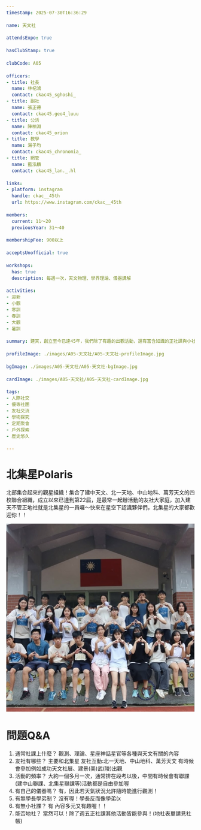```yaml
---
timestamp: 2025-07-30T16:36:29

name: 天文社

attendsExpo: true

hasClubStamp: true

clubCode: A05

officers:
- title: 社長
  name: 林杞鴻
  contact: ckac45_sghoshi_
- title: 副社
  name: 張正德
  contact: ckac45.geo4_luuu
- title: 公活
  name: 陳柏淵
  contact: ckac45_orion
- title: 教學
  name: 湯子均
  contact: ckac45_chronomia_
- title: 網管
  name: 藍泓麟
  contact: ckac45_lan._.hl

links:
- platform: instagram
  handle: ckac__45th
  url: https://www.instagram.com/ckac__45th

members:
  current: 11～20
  previousYear: 31～40

membershipFee: 900以上

acceptsUnofficial: true

workshops:
  has: true
  description: 每週一次，天文物理、學界理論、儀器講解

activities:
- 迎新
- 小觀
- 寒訓
- 春訓
- 大觀
- 暑訓

summary: 建天，創立至今已達45年，我們除了有趣的出觀活動，還有富含知識的正社課與小社課，更重要的是我們會和友社一起過夜看星星，通常會拍攝一些深空天體，也有好玩的活動～歡迎學弟加入建天的大家庭！

profileImage: ./images/A05-天文社/A05-天文社-profileImage.jpg

bgImage: ./images/A05-天文社/A05-天文社-bgImage.jpg

cardImage: ./images/A05-天文社/A05-天文社-cardImage.jpg

tags:
- 人際社交
- 優等社團
- 友社交流
- 學術探究
- 定期聚會
- 戶外探索
- 歷史悠久

---
```


# 北集星Polaris

北部集合起來的觀星組織！集合了建中天文、北一天地、中山地科、萬芳天文的四校聯合組織，成立以來已達到第22屆，是最常一起辦活動的友社大家庭，加入建天不管正地社就是北集星的一員囉～快來在星空下認識夥伴們，北集星的大家都歡迎你！！

![北集星合照](./images/A05-天文社/A05-天文社-content-0.jpg)


# 問題Q&A

1. 通常社課上什麼？
觀測、理論、星座神話星官等各種與天文有關的內容
2. 友社有哪些？
主要和北集星 友社互動:北一天地、中山地科、萬芳天文 有時候會參加例如成功天文社展、建景(美)武(陵)出觀
3. 活動的頻率？
大約一個多月一次，通常排在段考以後，中間有時候會有聯課(建中山聯課、北集星聯課等)活動都是自由參加喔
4. 有自己的儀器嗎？
有，因此若天氣狀況允許隨時能進行觀測！
5. 有無學長學弟制？
沒有喔！學長反而像學弟(x
6. 有無小社課？
有 內容多元又有趣喔！！
7. 能否地社？
當然可以！除了週五正社課其他活動皆能參與！(地社表單請見社帳)
